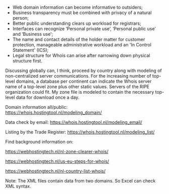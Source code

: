 - Web domain information can become informative to outsiders;
- Business transparency must be combined with privacy of a natural person;
- Better public understanding clears up workload for registrars;
- Interfaces can recognize ‘Personal private use’, ‘Personal public use’ and ‘Business use';
- The name and contact details of the holder matter for customer protection, manageable administrative workload and an 'In Control Statement' (ICS);
- Legal structure for Whois can arise after narrowing down physical structure first.

Discussing globally can, I think, proceed by country along with modeling of non-centralized server communications. For the increasing number of top-level domains, a database per continent can indicate the Whois server name of a top-level zone plus other static values. Servers of the RIPE organization could fit. My zone file is modeled to contain the necessary top-level data for download once a day.

Domain information all/public: https://whois.hostingtool.nl/modeling_domain/

Data check by email: https://whois.hostingtool.nl/modeling_email/

Listing by the Trade Register: https://whois.hostingtool.nl/modeling_list/

Find background information on:

https://webhostingtech.nl/nl-zone-clearer-whois/

https://webhostingtech.nl/us-eu-steps-for-whois/

https://webhostingtech.nl/nl-country-list-whois/

Note: The XML files contain data from two domains. So Excel can check XML syntax.
